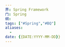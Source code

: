 ```yaml
---
界: Spring Framework
门: Spring
纲: 
tags: ["#Spring","#BQ"]
aliases:
  - 
date: {{DATE:YYYY-MM-DD}}
---
```



